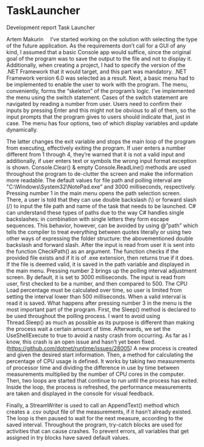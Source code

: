 # TaskLauncher
Development report
Task Launcher






















Artem Makurin 
I’ve started working on the solution with selecting the type of the future application. As the requirements don’t call for a GUI of any kind, I assumed that a basic Console app would suffice, since the original goal of the program was to save the output to the file and not to display it. Additionally, when creating a project, I had to specify the version of the .NET Framework that it would target, and this part was mandatory. .NET Framework version 6.0 was selected as a result.
Next, a basic menu had to be implemented to enable the user to work with the program. The menu, conveniently, forms the “skeleton” of the program’s logic. I’ve implemented the menu using the switch statement. Cases of the switch statement are navigated by reading a number from user. Users need to confirm their inputs by pressing Enter and this might not be obvious to all of them, so the input prompts that the program gives to users should indicate that, just in case. The menu has four options, two of which display variables and update dynamically. 
 
The latter changes the exit variable and stops the main loop of the program from executing, effectively exiting the program. If user enters a number different from 1 through 4, they’re warned that it is not a valid input and additionally, if user enters text or symbols the wrong input format exception is shown.
Console.Clear() & empty Console.ReadLine() methods are used throughout the program to de-clutter the screen and make the information more readable. The default values for file path and polling interval are "C:\\Windows\\System32\\NotePad.exe" and 3000 milliseconds, respectively.
Pressing number 1 in the main menu opens the path selection screen. There, a user is told that they can use double backslash (\\) or forward slash (/) to input the file path and name of the task that needs to be launched. C# can understand these types of paths due to the way C# handles single backslashes: in combination with single letters they form escape sequences. This behavior, however, can be avoided by using @”path” which tells the compiler to treat everything between quotes literally or using two other ways of expressing the folder structure: the abovementioned double backslash and forward slash. After the input is read from user it is sent into the function CheckPath() as an argument. The function checks if the provided file exists and if it is of .exe extension, then returns true if it does. If the file is deemed valid, it is saved in the path variable and displayed in the main menu.
Pressing number 2 brings up the polling interval adjustment screen. By default, it is set to 3000 milliseconds. The input is read from user, first checked to be a number, and then compared to 500. The CPU Load percentage must be calculated over time, so user is limited from setting the interval lower than 500 milliseconds. When a valid interval is read it is saved.
What happens after pressing number 3 in the menu is the most important part of the program. First, the Sleep() method is declared to be used throughout the polling process. I want to avoid using Thread.Sleep() as much as possible as its purpose is different than making the process wait a certain amount of time. Afterwards, we set the UseShellExecute to true to avoid a nasty crash from occurring. As far as I know, this crash is an open issue and hasn’t yet been fixed. (https://github.com/dotnet/runtime/issues/28005) A new process is created and given the desired start information. Then, a method for calculating the percentage of CPU usage is defined.  It works by taking two measurements of processor time and dividing the difference in use by time between measurements multiplied by the number of CPU cores in the computer. Then, two loops are started that continue to run until the process has exited. Inside the loop, the process is refreshed, the performance measurements are taken and displayed in the console for visual feedback. 
 
Finally, a StreamWriter is used to call an AppendText() method which creates a .csv output file of the measurements, if it hasn’t already existed. The loop is then paused to wait for the next measure, according to the saved interval. 
Throughout the program, try-catch blocks are used for activities that can cause crashes. To prevent errors, all variables that get assigned in try blocks have saved default values. 

